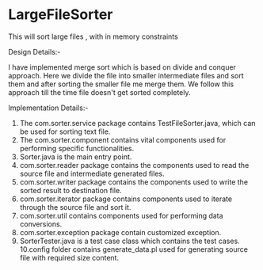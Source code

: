 LargeFileSorter
===============

This will sort large files , with in memory constraints


Design Details:-

I have implemented merge sort which is based on divide and conquer approach. Here we divide the file into smaller 
intermediate files and sort them and after sorting the smaller file me merge them. We follow this approach till 
the time file doesn't get sorted completely. 

Implementation Details:-

1. The com.sorter.service package contains TestFileSorter.java, which can be used for sorting text file.
2. The com.sorter.component contains vital components used for performing specific functionalities.
3. Sorter.java is the main entry point.
4. com.sorter.reader package contains the components used to read the source file and intermediate generated files.  
5. com.sorter.writer package contains the components used to write the sorted result to destination file.
6. com.sorter.iterator package contains components used to iterate through the source file and sort it.
7. com.sorter.util contains components used for performing data conversions.
8. com.sorter.exception package contain customized exception.
9. SorterTester.java is a test case class which contains the test cases.
10.config folder contains generate_data.pl used for generating source file with required size content. 
   

